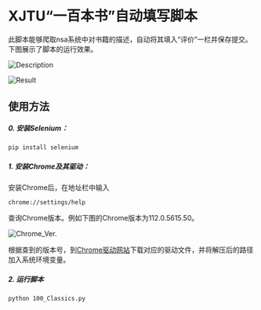 # XJTU“一百本书”自动填写脚本

此脚本能够爬取nsa系统中对书籍的描述，自动将其填入“评价”一栏并保存提交。下图展示了脚本的运行效果。

![Description](https://p.inari.site/guest/23-04/06/642ed878a1b28.png)

![Result](https://p.inari.site/guest/23-04/06/642ed88f7c88c.png)

## 使用方法

##### 0. 安装Selenium：

```sh
pip install selenium
```

##### 1. 安装Chrome及其驱动：

安装Chrome后，在地址栏中输入

```
chrome://settings/help
```

查询Chrome版本。例如下图的Chrome版本为112.0.5615.50。

![Chrome_Ver.](https://p.inari.site/guest/23-04/06/642ed8c764efe.png)

根据查到的版本号，到[Chrome驱动网站](https://chromedriver.storage.googleapis.com/index.html)下载对应的驱动文件，并将解压后的路径加入系统环境变量。

##### 2. 运行脚本

```sh
python 100_Classics.py
```
